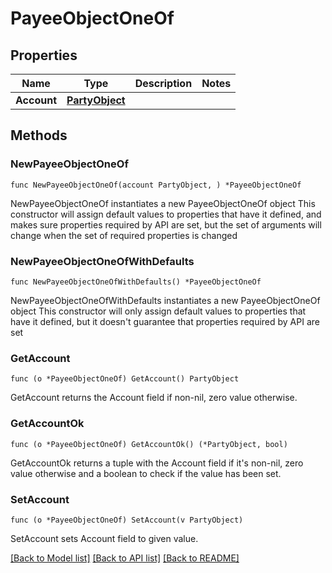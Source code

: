 # PayeeObjectOneOf

## Properties

Name | Type | Description | Notes
------------ | ------------- | ------------- | -------------
**Account** | [**PartyObject**](PartyObject.md) |  | 

## Methods

### NewPayeeObjectOneOf

`func NewPayeeObjectOneOf(account PartyObject, ) *PayeeObjectOneOf`

NewPayeeObjectOneOf instantiates a new PayeeObjectOneOf object
This constructor will assign default values to properties that have it defined,
and makes sure properties required by API are set, but the set of arguments
will change when the set of required properties is changed

### NewPayeeObjectOneOfWithDefaults

`func NewPayeeObjectOneOfWithDefaults() *PayeeObjectOneOf`

NewPayeeObjectOneOfWithDefaults instantiates a new PayeeObjectOneOf object
This constructor will only assign default values to properties that have it defined,
but it doesn't guarantee that properties required by API are set

### GetAccount

`func (o *PayeeObjectOneOf) GetAccount() PartyObject`

GetAccount returns the Account field if non-nil, zero value otherwise.

### GetAccountOk

`func (o *PayeeObjectOneOf) GetAccountOk() (*PartyObject, bool)`

GetAccountOk returns a tuple with the Account field if it's non-nil, zero value otherwise
and a boolean to check if the value has been set.

### SetAccount

`func (o *PayeeObjectOneOf) SetAccount(v PartyObject)`

SetAccount sets Account field to given value.



[[Back to Model list]](../README.md#documentation-for-models) [[Back to API list]](../README.md#documentation-for-api-endpoints) [[Back to README]](../README.md)


